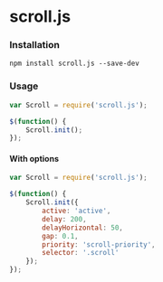 # scroll.js

### Installation
```
npm install scroll.js --save-dev
```

### Usage
```javascript
var Scroll = require('scroll.js');

$(function() {
    Scroll.init();
});
```

#### With options
```javascript
var Scroll = require('scroll.js');

$(function() {
    Scroll.init({
		active: 'active',
		delay: 200,
		delayHorizontal: 50,
		gap: 0.1,
		priority: 'scroll-priority',
		selector: '.scroll'
    });
});
```